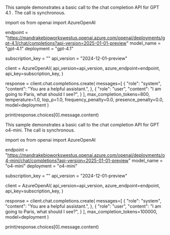 This sample demonstrates a basic call to the chat completion API for GPT 4.1 . The call is synchronous.

import os
from openai import AzureOpenAI


endpoint = "https://mandrakebioworkswestus.openai.azure.com/openai/deployments/gpt-4.1/chat/completions?api-version=2025-01-01-preview"
model_name = "gpt-4.1"
deployment = "gpt-4.1"

subscription_key = "<your-api-key>"
api_version = "2024-12-01-preview"

client = AzureOpenAI(
    api_version=api_version,
    azure_endpoint=endpoint,
    api_key=subscription_key,
)

response = client.chat.completions.create(
    messages=[
        {
            "role": "system",
            "content": "You are a helpful assistant.",
        },
        {
            "role": "user",
            "content": "I am going to Paris, what should I see?",
        }
    ],
    max_completion_tokens=800,
    temperature=1.0,
    top_p=1.0,
    frequency_penalty=0.0,
    presence_penalty=0.0,
    model=deployment
)

print(response.choices[0].message.content)

This sample demonstrates a basic call to the chat completion API for GPT o4-mini. The call is synchronous.

import os
from openai import AzureOpenAI

endpoint = "https://mandrakebioworkswestus.openai.azure.com/openai/deployments/o4-mini/chat/completions?api-version=2025-01-01-preview"
model_name = "o4-mini"
deployment = "o4-mini"

subscription_key = "<your-api-key>"
api_version = "2024-12-01-preview"

client = AzureOpenAI(
    api_version=api_version,
    azure_endpoint=endpoint,
    api_key=subscription_key,
)

response = client.chat.completions.create(
    messages=[
        {
            "role": "system",
            "content": "You are a helpful assistant.",
        },
        {
            "role": "user",
            "content": "I am going to Paris, what should I see?",
        }
    ],
    max_completion_tokens=100000,
    model=deployment
)

print(response.choices[0].message.content)